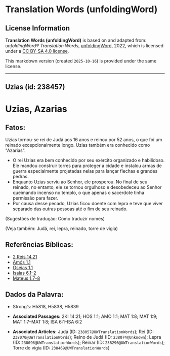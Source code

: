 # Translation Words (unfoldingWord)

## License Information

**Translation Words (unfoldingWord)** is based on and adapted from: _unfoldingWord® Translation Words_, [unfoldingWord](https://unfoldingword.org/utw), 2022, which is licensed under a [CC BY-SA 4.0 license](https://creativecommons.org/licenses/by-sa/4.0/legalcode.en).

This markdown version (created `2025-10-16`) is provided under the same license.



--------------------------------

## Uzias (id: 238457)

Uzias, Azarias
==============

Fatos:
------

Uzias tornou\-se rei de Judá aos 16 anos e reinou por 52 anos, o que foi um reinado excepcionalmente longo. Uzias também era conhecido como "Azarias".

* O rei Uzias era bem conhecido por seu exército organizado e habilidoso. Ele mandou construir torres para proteger a cidade e instalou armas de guerra especialmente projetadas nelas para lançar flechas e grandes pedras.
* Enquanto Uzias serviu ao Senhor, ele prosperou. No final de seu reinado, no entanto, ele se tornou orgulhoso e desobedeceu ao Senhor queimando incenso no templo, o que apenas o sacerdote tinha permissão para fazer.
* Por causa desse pecado, Uzias ficou doente com lepra e teve que viver separado das outras pessoas até o fim de seu reinado.

(Sugestões de tradução: Como traduzir nomes)

(Veja também: Judá, rei, lepra, reinado, torre de vigia)

Referências Bíblicas:
---------------------

* [2 Reis 14\.21](https://ref.ly/2Kgs14:21)
* [Amós 1\.1](https://ref.ly/Amos1:1)
* [Oséias 1\.1](https://ref.ly/Hos1:1)
* [Isaías 6\.1–2](https://ref.ly/Isa6:1-Isa6:2)
* [Mateus 1\.7–8](https://ref.ly/Matt1:7-Matt1:8)

Dados da Palavra:
-----------------

* Strong’s: H5818, H5838, H5839

* **Associated Passages:** 2KI 14:21; HOS 1:1; AMO 1:1; MAT 1:8; MAT 1:9; MAT 1:7–MAT 1:8; ISA 6:1–ISA 6:2
* **Associated Articles:** Judá (ID: `238057@UWTranslationWords`); Rei (ID: `238070@UWTranslationWords`); Reino de Judá (ID: `238074@Unknown`); Lepra (ID: `238096@UWTranslationWords`); Reinar (ID: `238296@UWTranslationWords`); Torre de vigia (ID: `238469@UWTranslationWords`)

